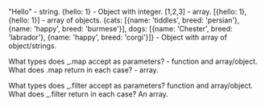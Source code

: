 "Hello" - string. 
{hello: 1} - Object with integer. 
[1,2,3] - array. 
[{hello: 1}, {hello: 1}] - array of objects. 
{cats: [{name: 'tiddles', breed: 'persian'}, {name: 'happy', breed: 'burmese'}], 
  dogs: [{name: 'Chester', breed: 'labrador'}, {name: 'happy', breed: 'corgi'}]} - Object with array of object/strings. 

What types does _.map accept as parameters? - function and array/object. 
What does .map return in each case? - array.  

What types does _.filter accept as parameters? function and array/object. 
What does _.filter return in each case? An array. 
